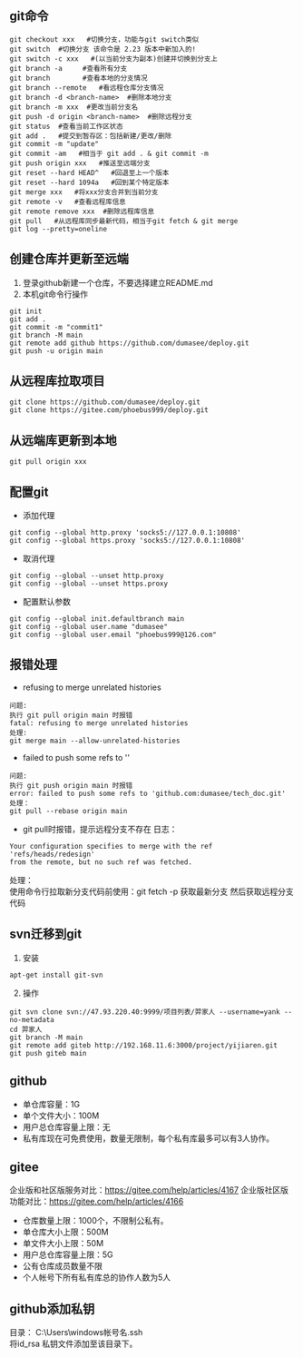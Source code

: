<!--
2022.10.27
-->

## git命令
```
git checkout xxx   #切换分支，功能与git switch类似
git switch  #切换分支 该命令是 2.23 版本中新加入的!
git switch -c xxx   #(以当前分支为副本)创建并切换到分支上
git branch -a     #查看所有分支
git branch        #查看本地的分支情况
git branch --remote   #看远程仓库分支情况
git branch -d <branch-name>  #删除本地分支
git branch -m xxx  #更改当前分支名
git push -d origin <branch-name>  #删除远程分支
git status  #查看当前工作区状态
git add .   #提交到暂存区：包括新建/更改/删除
git commit -m "update"
git commit -am   #相当于 git add . & git commit -m
git push origin xxx   #推送至远端分支
git reset --hard HEAD^   #回退至上一个版本
git reset --hard 1094a   #回到某个特定版本
git merge xxx   #将xxx分支合并到当前分支
git remote -v   #查看远程库信息
git remote remove xxx  #删除远程库信息
git pull   #从远程库同步最新代码，相当于git fetch & git merge
git log --pretty=oneline
```

## 创建仓库并更新至远端
1. 登录github新建一个仓库，不要选择建立README.md
2. 本机git命令行操作
```
git init
git add .
git commit -m "commit1"
git branch -M main
git remote add github https://github.com/dumasee/deploy.git
git push -u origin main
```

## 从远程库拉取项目
```
git clone https://github.com/dumasee/deploy.git
git clone https://gitee.com/phoebus999/deploy.git
```

## 从远端库更新到本地
```
git pull origin xxx
```

## 配置git
- 添加代理
```
git config --global http.proxy 'socks5://127.0.0.1:10808'
git config --global https.proxy 'socks5://127.0.0.1:10808'
```

- 取消代理
```
git config --global --unset http.proxy
git config --global --unset https.proxy
```

- 配置默认参数
```
git config --global init.defaultbranch main
git config --global user.name "dumasee"
git config --global user.email "phoebus999@126.com"
```


## 报错处理
- refusing to merge unrelated histories
```
问题:
执行 git pull origin main 时报错  
fatal: refusing to merge unrelated histories
处理:
git merge main --allow-unrelated-histories
```

- failed to push some refs to ''
``` 
问题:
执行 git push origin main 时报错  
error: failed to push some refs to 'github.com:dumasee/tech_doc.git'  
处理：
git pull --rebase origin main
```

- git pull时报错，提示远程分支不存在
日志：
```
Your configuration specifies to merge with the ref 'refs/heads/redesign'
from the remote, but no such ref was fetched.
```
处理：  
使用命令行拉取新分支代码前使用：git fetch -p 获取最新分支 然后获取远程分支代码


## svn迁移到git
1. 安装
```
apt-get install git-svn
```
2. 操作
```
git svn clone svn://47.93.220.40:9999/项目列表/羿家人 --username=yank --no-metadata
cd 羿家人
git branch -M main
git remote add giteb http://192.168.11.6:3000/project/yijiaren.git
git push giteb main
```

## github
- 单仓库容量：1G
- 单个文件大小：100M
- 用户总仓库容量上限：无
- 私有库现在可免费使用，数量无限制，每个私有库最多可以有3人协作。

## gitee
企业版和社区版服务对比：https://gitee.com/help/articles/4167
企业版社区版功能对比：https://gitee.com/help/articles/4166
- 仓库数量上限：1000个，不限制公私有。
- 单仓库大小上限：500M
- 单文件大小上限：50M
- 用户总仓库容量上限：5G
- 公有仓库成员数量不限
- 个人帐号下所有私有库总的协作人数为5人


## github添加私钥
目录： C:\Users\windows帐号名\.ssh  
将id_rsa 私钥文件添加至该目录下。  
